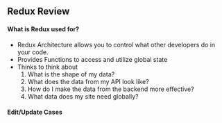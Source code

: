 ## Redux Review

#### What is Redux used for?
- Redux Architecture allows you to control what other developers do in your code.
- Provides Functions to access and utilize global state
- Thinks to think about
    1. What is the shape of my data?
    2. What does the data from my API look like?
    3. How do I make the data from the backend more effective?
    4. What data does my site need globally?

#### Edit/Update Cases
